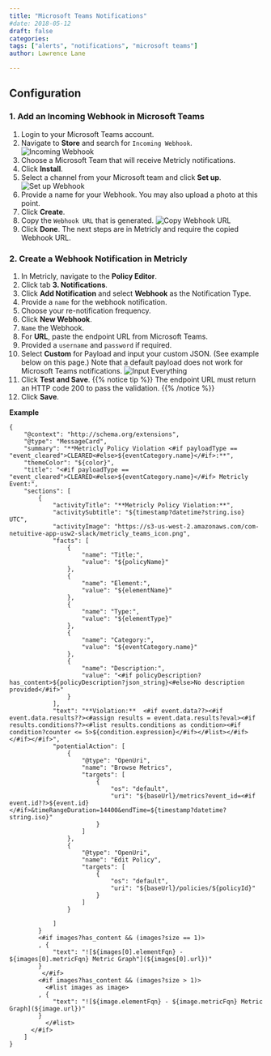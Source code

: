 ```yaml
---
title: "Microsoft Teams Notifications"
#date: 2018-05-12
draft: false
categories:
tags: ["alerts", "notifications", "microsoft teams"]
author: Lawrence Lane

---
```


## Configuration
### 1. Add an Incoming Webhook in Microsoft Teams
1. Login to your Microsoft Teams account.
2. Navigate to **Store** and search for `Incoming Webhook`.
![Incoming Webhook](/images/notifications-microsoft-teams/incoming-webhook.png)
3. Choose a Microsoft Team that will receive Metricly notifications.
4. Click **Install**.
5. Select a channel from your Microsoft team and click **Set up**.
![Set up Webhook](/images/notifications-microsoft-teams/set-up-webhook.png)
6. Provide a name for your Webhook. You may also upload a photo at this point.
7. Click **Create**.
8. Copy the `Webhook URL` that is generated.
![Copy Webhook URL](/images/notifications-microsoft-teams/copy-webhook-url.png)
9. Click **Done**. The next steps are in Metricly and require the copied Webhook URL.

### 2. Create a Webhook Notification in Metricly
1. In Metricly, navigate to the **Policy Editor**.
2. Click tab **3. Notifications**.
3. Click **Add Notification** and select **Webhook** as the Notification Type.
4. Provide a `name` for the webhook notification.
5. Choose your re-notification frequency.
6. Click **New Webhook**.
7. `Name` the Webhook.
8. For **URL**, paste the endpoint URL from Microsoft Teams.
9. Provided a `username` and `password` if required.
10. Select **Custom** for Payload and input your custom JSON. (See example below on this page.) Note that a default payload does not work for Microsoft Teams notifications.
![Input Everything](/images/notifications-microsoft-teams/input-everything.png)
11. Click **Test and Save**.
{{% notice tip %}}
The endpoint URL must return an HTTP code 200 to pass the validation.
{{% /notice %}}
12. Click **Save**.

**Example**

```
{
    "@context": "http://schema.org/extensions",
    "@type": "MessageCard",
    "summary": "**Metricly Policy Violation <#if payloadType == "event_cleared">CLEARED<#else>${eventCategory.name}</#if>:**",
    "themeColor": "${color}",
    "title": "<#if payloadType == "event_cleared">CLEARED<#else>${eventCategory.name}</#if> Metricly Event:",
    "sections": [
        {
            "activityTitle": "**Metricly Policy Violation:**",
            "activitySubtitle": "${timestamp?datetime?string.iso} UTC",
            "activityImage": "https://s3-us-west-2.amazonaws.com/com-netuitive-app-usw2-slack/metricly_teams_icon.png",
            "facts": [
                {
                    "name": "Title:",
                    "value": "${policyName}"
                },
                {
                    "name": "Element:",
                    "value": "${elementName}"
                },
                {
                    "name": "Type:",
                    "value": "${elementType}"
                },
                {
                    "name": "Category:",
                    "value": "${eventCategory.name}"
                },
                {
                    "name": "Description:",
                    "value": "<#if policyDescription?has_content>${policyDescription?json_string}<#else>No description provided</#if>"
                }
            ],
            "text": "**Violation:**  <#if event.data??><#if event.data.results??><#assign results = event.data.results?eval><#if results.conditions??><#list results.conditions as condition><#if condition?counter <= 5>${condition.expression}</#if></#list></#if></#if></#if>",
            "potentialAction": [
                {
                    "@type": "OpenUri",
                    "name": "Browse Metrics",
                    "targets": [
                        {
                            "os": "default",
                            "uri": "${baseUrl}/metrics?event_id=<#if event.id??>${event.id}</#if>&timeRangeDuration=14400&endTime=${timestamp?datetime?string.iso}"
                        }
                    ]
                },
                {
                    "@type": "OpenUri",
                    "name": "Edit Policy",
                    "targets": [
                        {
                            "os": "default",
                            "uri": "${baseUrl}/policies/${policyId}"
                        }
                    ]
                }

            ]
        }
        <#if images?has_content && (images?size == 1)>
        , {
            "text": "![${images[0].elementFqn} - ${images[0].metricFqn} Metric Graph"](${images[0].url})"
        }
         </#if>         
        <#if images?has_content && (images?size > 1)>
          <#list images as image>
        , {
            "text": "![${image.elementFqn} - ${image.metricFqn} Metric Graph](${image.url})"
        }
          </#list>
      </#if>
    ]
}
```
